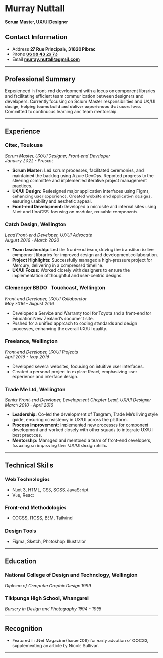# Murray Nuttall

**Scrum Master, UX/UI Designer**

## Contact Information

- Address **27 Rue Principale, 31820 Pibrac**
- Phone [**06 98 43 26 73**](tel:0698432673)
- Email [**murray.nuttall@gmail.com**](mailto:murray.nuttall@gmail.com)

---

## Professional Summary

Experienced in front-end development with a focus on component libraries and facilitating efficient team communication between designers and developers. Currently focusing on Scrum Master responsibilities and UX/UI design, helping teams build and deliver experiences that users love. Committed to continuous learning and team mentorship.

---

## Experience

### Citec, Toulouse
_Scrum Master, UX/UI Designer, Front-end Developer_<br/>
_January 2022 - Present_

- **Scrum Master:** Led scrum processes, facilitated ceremonies, and maintained the backlog using Azure DevOps. Reported progress to the steering committee and implemented iterative project management practices.
- **UX/UI Design:** Redesigned major application interfaces using Figma, enhancing user experience. Created website and application designs, ensuring usability and aesthetic appeal.
- **Front-end Development:** Developed a microsite and internal sites using Nuxt and UnoCSS, focusing on modular, reusable components.

### Catch Design, Wellington
_Lead Front-end Developer, UX/UI Advocate_<br/>
_August 2016 - March 2020_

- **Team Leadership:** Led the front-end team, driving the transition to live component libraries for improved design and development collaboration.
- **Project Highlights:** Successfully managed a high-pressure project for Mercury, delivering in a compressed timeline.
- **UX/UI Focus:** Worked closely with designers to ensure the implementation of thoughtful and user-centric designs.

### Clemenger BBDO | Touchcast, Wellington
_Front-end Developer, UX/UI Collaborator_<br/>
_May 2016 - August 2016_

- Developed a Service and Warranty tool for Toyota and a front-end for Education New Zealand’s document site.
- Pushed for a unified approach to coding standards and design processes, enhancing the overall UX/UI quality.

### Freelance, Wellington
_Front-end Developer, UX/UI Projects_<br/>
_April 2016 - May 2016_

- Developed several websites, focusing on intuitive user interfaces.
- Created a personal project to explore React, emphasizing user experience and interface design.

### Trade Me Ltd, Wellington
_Senior Front-end Developer, Development Chapter Lead, UX/UI Designer_<br/>
_March 2010 - April 2016_

- **Leadership:** Co-led the development of Tangram, Trade Me’s living style guide, ensuring consistency in UX/UI across the platform.
- **Process Improvement:** Implemented new processes for component development and worked closely with other squads to integrate UX/UI best practices.
- **Mentorship:** Managed and mentored a team of front-end developers, focusing on improving their UX/UI design skills.

---

## Technical Skills

### Web Technologies

- Nuxt 3, HTML, CSS, SCSS, JavaScript
- Vue, React

### Front-end Methodologies

- OOCSS, ITCSS, BEM, Tailwind

### Design Tools

- Figma, Sketch, Photoshop, Illustrator

---

## Education

### National College of Design and Technology, Wellington
_Diploma of Computer Graphic Design_
_1999_

### Tikipunga High School, Whangarei
_Bursary in Design and Photography_
_1994 - 1998_

---

## Recognition

- Featured in .Net Magazine (Issue 208) for early adoption of OOCSS, supplementing an article by Nicole Sullivan.

---
